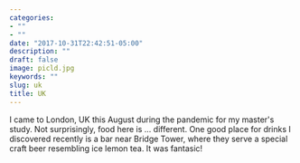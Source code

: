 ```yaml
---
categories:
- ""
- ""
date: "2017-10-31T22:42:51-05:00"
description: ""
draft: false
image: picld.jpg
keywords: ""
slug: uk
title: UK
---
```

I came to London, UK this August during the pandemic for my master's study. Not surprisingly, food here is ... different. One good place for drinks I discovered recently is a bar near Bridge Tower, where they serve a special craft beer resembling ice lemon tea. It was fantasic! 